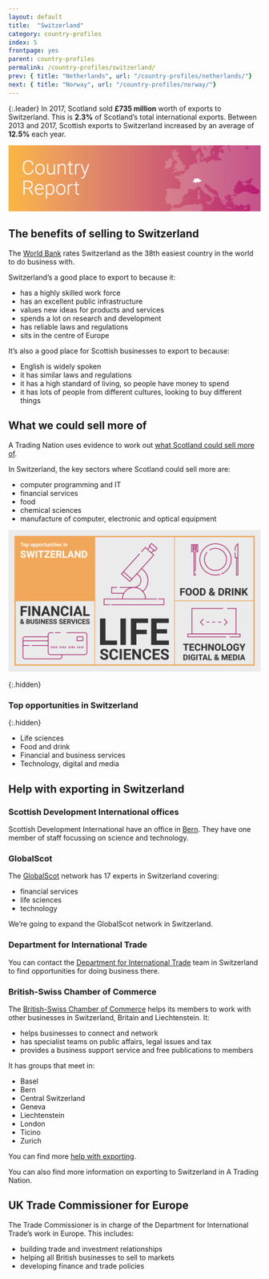```yaml
---
layout: default
title:  "Switzerland"
category: country-profiles
index: 5
frontpage: yes
parent: country-profiles
permalink: /country-profiles/switzerland/
prev: { title: "Netherlands", url: "/country-profiles/netherlands/"}
next: { title: "Norway", url: "/country-profiles/norway/"}
---
```


{:.leader}
In 2017, Scotland sold **£735 million** worth of exports to Switzerland. This is **2.3%** of Scotland’s total international exports. Between 2013 and 2017, Scottish exports to Switzerland increased by an average of **12.5%** each year.

![An image of Switzerland outlined on a map](/assets/images/country_maps/05-Switzerland.png)

## The benefits of selling to Switzerland
The [World Bank](http://www.doingbusiness.org/en/rankings) rates Switzerland as the 38th easiest country in the world to do business with.

Switzerland’s a good place to export to because it:

* has a highly skilled work force
* has an excellent public infrastructure
* values new ideas for products and services
* spends a lot on research and development
* has reliable laws and regulations
* sits in the centre of Europe

It’s also a good place for Scottish businesses to export to because:

* English is widely spoken
* it has similar laws and regulations
* it has a high standard of living, so people have money to spend
* it has lots of people from different cultures, looking to buy different things

## What we could sell more of
A Trading Nation uses evidence to work out [what Scotland could sell more of](https://tradingnation.mygov.scot/what-people-are-buying/).

In Switzerland, the key sectors where Scotland could sell more are:

* computer programming and IT
* financial services
* food
* chemical sciences
* manufacture of computer, electronic and optical equipment

![An infographic of top opportunities in Switzerland](/assets/images/country_infographics/05-Switzerland-top-opportunities.png)

{:.hidden}
### Top opportunities in Switzerland

{:.hidden}
* Life sciences
* Food and drink
* Financial and business services
* Technology, digital and media

## Help with exporting in Switzerland

### Scottish Development International offices
Scottish Development International have an office in [Bern](https://www.sdi.co.uk/about-sdi/global-offices/europe-middle-east-and-africa/switzerland-bern). They have one member of staff focussing on science and technology.

### GlobalScot
The [GlobalScot](https://www.globalscot.com/) network has 17 experts in Switzerland covering:

* financial services
* life sciences
* technology

We’re going to expand the GlobalScot network in Switzerland.

### Department for International Trade
You can contact the [Department for International Trade](https://www.gov.uk/government/organisations/department-for-international-trade) team in Switzerland to find opportunities for doing business there.

### British-Swiss Chamber of Commerce
The [British-Swiss Chamber of Commerce](http://www.bscc.co.uk/) helps its members to work with other businesses in Switzerland, Britain and Liechtenstein. It:

* helps businesses to connect and network
* has specialist teams on public affairs, legal issues and tax
* provides a business support service and free publications to members

It has groups that meet in:

* Basel
* Bern
* Central Switzerland
* Geneva
* Liechtenstein
* London
* Ticino
* Zurich

You can find more [help with exporting](https://tradingnation.mygov.scot/help-for-businesses/).

You can also find more information on exporting to Switzerland in A Trading Nation.

## UK Trade Commissioner for Europe
The Trade Commissioner is in charge of the Department for International Trade’s work in Europe. This includes:

* building trade and investment relationships
* helping all British businesses to sell to markets
* developing finance and trade policies
